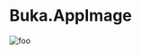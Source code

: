 # Buka.AppImage

![foo](https://github.com/nx-appbuild-hub/Buka.AppImage//actions/workflows/makefile.yml/badge.svg)
